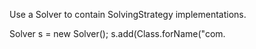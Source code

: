 Use a Solver to contain SolvingStrategy implementations.

Solver s = new Solver();
s.add(Class.forName("com.